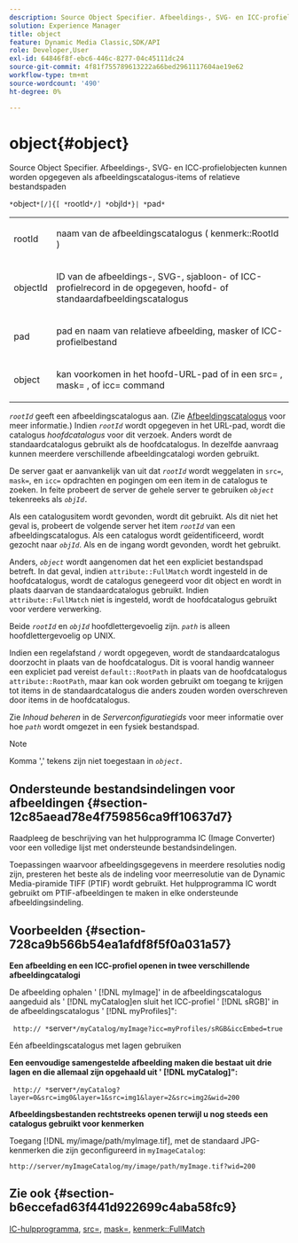 ```yaml
---
description: Source Object Specifier. Afbeeldings-, SVG- en ICC-profielobjecten kunnen worden opgegeven als afbeeldingscatalogus-items of relatieve bestandspaden
solution: Experience Manager
title: object
feature: Dynamic Media Classic,SDK/API
role: Developer,User
exl-id: 64846f8f-ebc6-446c-8277-04c45111dc24
source-git-commit: 4f81f755789613222a66bed2961117604ae19e62
workflow-type: tm+mt
source-wordcount: '490'
ht-degree: 0%

---
```


# object{#object}

Source Object Specifier. Afbeeldings-, SVG- en ICC-profielobjecten kunnen worden opgegeven als afbeeldingscatalogus-items of relatieve bestandspaden

`*`object`*[/]{[ *`rootId`*/] *`objId`*}| *`pad`*`

<table id="simpletable_A8B9B4D508B94BE5B7F6112F0A5F8270"> 
 <tr class="strow"> 
  <td class="stentry"> <p> <span class="codeph"> <span class="varname"> rootId </span> </span> </p> </td> 
  <td class="stentry"> <p>naam van de afbeeldingscatalogus ( <span class="codeph"> kenmerk::RootId </span>) </p> </td> 
 </tr> 
 <tr class="strow"> 
  <td class="stentry"> <p> <span class="codeph"> <span class="varname"> objectId </span> </span> </p> </td> 
  <td class="stentry"> <p>ID van de afbeeldings-, SVG-, sjabloon- of ICC-profielrecord in de opgegeven, hoofd- of standaardafbeeldingscatalogus </p> </td> 
 </tr> 
 <tr class="strow"> 
  <td class="stentry"> <p> <span class="codeph"> <span class="varname"> pad </span> </span> </p> </td> 
  <td class="stentry"> <p>pad en naam van relatieve afbeelding, masker of ICC-profielbestand </p> </td> 
 </tr> 
 <tr class="strow"> 
  <td class="stentry"> <p> <span class="codeph"> <span class="varname"> object </span> </span> </p> </td> 
  <td class="stentry"> <p>kan voorkomen in het hoofd-URL-pad of in een <span class="codeph"> src= </span>, <span class="codeph"> mask= </span>, of <span class="codeph"> icc= </span> command </p> </td> 
 </tr> 
</table>

*`rootId`* geeft een afbeeldingscatalogus aan. (Zie [Afbeeldingscatalogus](../../../../../is-api/image-catalog/image-serving-api-ref/c-image-catalog-reference/c-overview/c-overview.md#concept-9ce2b6a133de45f783e95cabc5810ac3) voor meer informatie.) Indien *`rootId`* wordt opgegeven in het URL-pad, wordt die catalogus *hoofdcatalogus* voor dit verzoek. Anders wordt de standaardcatalogus gebruikt als de hoofdcatalogus. In dezelfde aanvraag kunnen meerdere verschillende afbeeldingcatalogi worden gebruikt.

De server gaat er aanvankelijk van uit dat *`rootId`* wordt weggelaten in `src=`, `mask=`, en `icc=` opdrachten en pogingen om een item in de catalogus te zoeken. In feite probeert de server de gehele server te gebruiken *`object`* tekenreeks als *`objId.`*

Als een catalogusitem wordt gevonden, wordt dit gebruikt. Als dit niet het geval is, probeert de volgende server het item *`rootId`* van een afbeeldingscatalogus. Als een catalogus wordt geïdentificeerd, wordt gezocht naar *`objId`*. Als en de ingang wordt gevonden, wordt het gebruikt.

Anders, *`object`* wordt aangenomen dat het een expliciet bestandspad betreft. In dat geval, indien `attribute::FullMatch` wordt ingesteld in de hoofdcatalogus, wordt de catalogus genegeerd voor dit object en wordt in plaats daarvan de standaardcatalogus gebruikt. Indien `attribute::FullMatch` niet is ingesteld, wordt de hoofdcatalogus gebruikt voor verdere verwerking.

Beide *`rootId`* en *`objId`* hoofdlettergevoelig zijn. *`path`* is alleen hoofdlettergevoelig op UNIX.

Indien een regelafstand `/` wordt opgegeven, wordt de standaardcatalogus doorzocht in plaats van de hoofdcatalogus. Dit is vooral handig wanneer een expliciet pad vereist `default::RootPath` in plaats van de hoofdcatalogus `attribute::RootPath`, maar kan ook worden gebruikt om toegang te krijgen tot items in de standaardcatalogus die anders zouden worden overschreven door items in de hoofdcatalogus.

Zie *Inhoud beheren* in de *Serverconfiguratiegids* voor meer informatie over hoe *`path`* wordt omgezet in een fysiek bestandspad.

>[!NOTE]
>
>Komma &#39;,&#39; tekens zijn niet toegestaan in *`object.`*

## Ondersteunde bestandsindelingen voor afbeeldingen {#section-12c85aead78e4f759856ca9ff10637d7}

Raadpleeg de beschrijving van het hulpprogramma IC (Image Converter) voor een volledige lijst met ondersteunde bestandsindelingen.

Toepassingen waarvoor afbeeldingsgegevens in meerdere resoluties nodig zijn, presteren het beste als de indeling voor meerresolutie van de Dynamic Media-piramide TIFF (PTIF) wordt gebruikt. Het hulpprogramma IC wordt gebruikt om PTIF-afbeeldingen te maken in elke ondersteunde afbeeldingsindeling.

## Voorbeelden {#section-728ca9b566b54ea1afdf8f5f0a031a57}

**Een afbeelding en een ICC-profiel openen in twee verschillende afbeeldingcatalogi**

De afbeelding ophalen &#39; [!DNL myImage]&#39; in de afbeeldingscatalogus aangeduid als &#39; [!DNL myCatalog]en sluit het ICC-profiel &#39; [!DNL sRGB]&#39; in de afbeeldingscatalogus &#39; [!DNL myProfiles]&quot;:

` http:// *`server`*/myCatalog/myImage?icc=myProfiles/sRGB&iccEmbed=true`

Eén afbeeldingscatalogus met lagen gebruiken

**Een eenvoudige samengestelde afbeelding maken die bestaat uit drie lagen en die allemaal zijn opgehaald uit &#39; [!DNL myCatalog]&quot;:**

` http:// *`server`*/myCatalog?layer=0&src=img0&layer=1&src=img1&layer=2&src=img2&wid=200`

**Afbeeldingsbestanden rechtstreeks openen terwijl u nog steeds een catalogus gebruikt voor kenmerken**

Toegang [!DNL my/image/path/myImage.tif], met de standaard JPG-kenmerken die zijn geconfigureerd in `myImageCatalog`:

`http://server/myImageCatalog/my/image/path/myImage.tif?wid=200`

## Zie ook {#section-b6eccefad63f441d922699c4aba58fc9}

[IC-hulpprogramma](../../../../../is-api/is-utils/utilities/r-ic.md#reference-de9f43c63a8f48f1a755ff1760af8b7b), [src=](../../../../../is-api/http-ref/image-serving-api-ref/c-http-protocol-reference/c-command-reference/r-src.md#reference-f6506637778c4c69bf106a7924a91ab1), [mask=](../../../../../is-api/http-ref/image-serving-api-ref/c-http-protocol-reference/c-command-reference/r-mask.md#reference-922254e027404fb890b850e2723ee06e), [kenmerk::FullMatch](../../../../../is-api/image-catalog/image-serving-api-ref/c-image-catalog-reference/c-attributes-reference/r-fullmatch.md#reference-c3a72f31672a48b386943d6781cf50d7)
